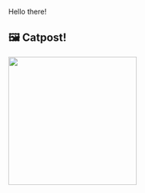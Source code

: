 Hello there!



## 🖼️ Catpost!

<sub>
    <img src="https://cdn2.thecatapi.com/images/YfIaRrkAH.jpg" height="256">
</sub>

